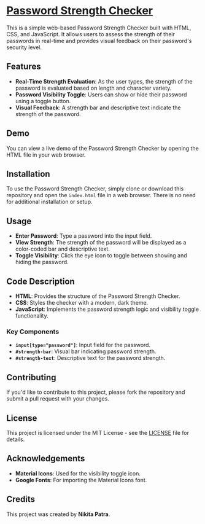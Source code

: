 # [Password Strength Checker](https://nikkyzzzz.github.io/SCT_CS_3/)

This is a simple web-based Password Strength Checker built with HTML, CSS, and JavaScript. It allows users to assess the strength of their passwords in real-time and provides visual feedback on their password's security level.

## Features

- **Real-Time Strength Evaluation**: As the user types, the strength of the password is evaluated based on length and character variety.
- **Password Visibility Toggle**: Users can show or hide their password using a toggle button.
- **Visual Feedback**: A strength bar and descriptive text indicate the strength of the password.

## Demo

You can view a live demo of the Password Strength Checker by opening the HTML file in your web browser.

## Installation

To use the Password Strength Checker, simply clone or download this repository and open the `index.html` file in a web browser. There is no need for additional installation or setup.



## Usage

- **Enter Password**: Type a password into the input field.
- **View Strength**: The strength of the password will be displayed as a color-coded bar and descriptive text.
- **Toggle Visibility**: Click the eye icon to toggle between showing and hiding the password.

## Code Description

- **HTML**: Provides the structure of the Password Strength Checker.
- **CSS**: Styles the checker with a modern, dark theme.
- **JavaScript**: Implements the password strength logic and visibility toggle functionality.

### Key Components

- **`input[type="password"]`**: Input field for the password.
- **`#strength-bar`**: Visual bar indicating password strength.
- **`#strength-text`**: Descriptive text for the password strength.

## Contributing

If you'd like to contribute to this project, please fork the repository and submit a pull request with your changes.

## License

This project is licensed under the MIT License - see the [LICENSE](LICENSE) file for details.

## Acknowledgements

- **Material Icons**: Used for the visibility toggle icon.
- **Google Fonts**: For importing the Material Icons font.
## Credits

This project was created by **Nikita Patra**.
